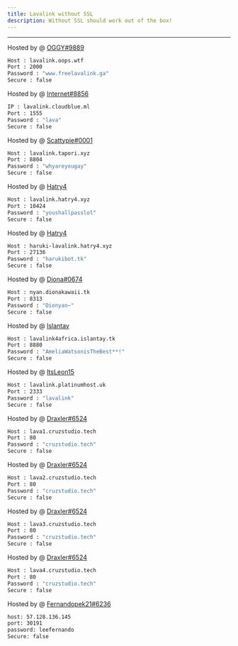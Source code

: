 ```yaml
---
title: Lavalink without SSL
description: Without SSL should work out of the box!
---
```


---

Hosted by @ [OGGY#9889](https://www.freelavalink.ga)
```bash
Host : lavalink.oops.wtf
Port : 2000
Password : "www.freelavalink.ga"
Secure : false
```

Hosted by @ [Internet#8856](https://github.com/MrInternetGitHub)
```bash
IP : lavalink.cloudblue.ml
Port : 1555
Password : "lava"
Secure : false
```
Hosted by @ [Scattypie#0001](https://discord.gg/NUhWvA7paX)
```bash
Host : lavalink.tapori.xyz
Port : 8804
Password : "whyareyougay"
Secure : false
```

Hosted by @ [Hatry4](https://www.hatry4.xyz)
```bash
Host : lavalink.hatry4.xyz
Port : 10424
Password : "youshallpasslol"
Secure : false
```

Hosted by @ [Hatry4](https://www.hatry4.xyz)
```bash
Host : haruki-lavalink.hatry4.xyz
Port : 27136
Password : "harukibot.tk"
Secure : false
```

Hosted by @ [Diona#0674](https://dionabot.tk)
```bash
Host : nyan.dionakawaii.tk
Port : 8313
Password : "Dionyan~"
Secure : false
```

Hosted by @ [Islantay](https://github.com/Dep0s1t)
```bash
Host : lavalink4africa.islantay.tk
Port : 8880
Password : "AmeliaWatsonisTheBest**!"
Secure : false
```

Hosted by @ [ItsLeon15](https://github.com/ItsLeon15)
```bash
Host : lavalink.platinumhost.uk
Port : 2333
Password : "lavalink"
Secure : false
```

Hosted by @ [Draxler#6524](https://cruzstudio.tech/)
```bash
Host : lava1.cruzstudio.tech
Port : 80
Password : "cruzstudio.tech"
Secure : false
```

Hosted by @ [Draxler#6524](https://cruzstudio.tech/)
```bash
Host : lava2.cruzstudio.tech
Port : 80
Password : "cruzstudio.tech"
Secure : false
```

Hosted by @ [Draxler#6524](https://cruzstudio.tech/)
```bash
Host : lava3.cruzstudio.tech
Port : 80
Password : "cruzstudio.tech"
Secure : false
```

Hosted by @ [Draxler#6524](https://cruzstudio.tech/)
```bash
Host : lava4.cruzstudio.tech
Port : 80
Password : "cruzstudio.tech"
Secure : false
```

Hosted by @ [Fernandopek21#6236](https://discord.gg/SzP9BdFPYF)
```bash
host: 57.128.136.145
port: 30191
password: leefernando
Secure: false
```
